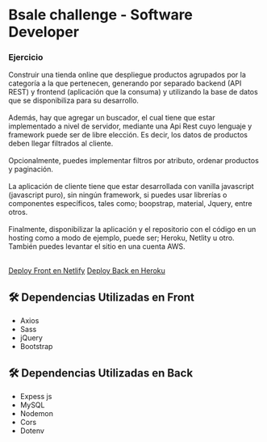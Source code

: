 # Bsale challenge - Software Developer
### Ejercicio
Construir una tienda online que despliegue productos agrupados por la categoría a la que pertenecen, generando por separado backend (API REST) y frontend (aplicación que la consuma) y utilizando la base de datos que se disponibiliza para
su desarrollo.<br/><br/>
Además, hay que agregar un buscador, el cual tiene que estar implementado a nivel de servidor, 
mediante una Api Rest cuyo lenguaje y framework puede ser de libre elección. Es decir, los datos de productos deben llegar filtrados al cliente.<br/><br/>
Opcionalmente, puedes implementar filtros por atributo, ordenar productos y
paginación.<br/><br/>
La aplicación de cliente tiene que estar desarrollada con vanilla javascript
(javascript puro), sin ningún framework, si puedes usar librerías o componentes
específicos, tales como; boopstrap, material, Jquery, entre otros.<br/><br/>
Finalmente, disponibilizar la aplicación y el repositorio con el código en un hosting
como a modo de ejemplo, puede ser; Heroku, Netlity u otro. También puedes levantar
el sitio en una cuenta AWS. <br/><br/>

[Deploy Front en Netlify](https://bsale-challenge.netlify.app/)
[Deploy Back en Heroku](https://challenge--bsale.herokuapp.com)

## 🛠️ Dependencias Utilizadas en Front
* Axios
* Sass
* jQuery
* Bootstrap

## 🛠️ Dependencias Utilizadas en Back

* Expess js
* MySQL
* Nodemon
* Cors
* Dotenv
